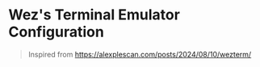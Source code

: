 #  Wez's Terminal Emulator Configuration 
> Inspired from https://alexplescan.com/posts/2024/08/10/wezterm/
